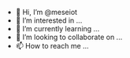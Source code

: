 - 👋 Hi, I’m @meseiot
- 👀 I’m interested in ...
- 🌱 I’m currently learning ...
- 💞️ I’m looking to collaborate on ...
- 📫 How to reach me ...

<!---
meseiot/meseiot is a ✨ special ✨ repository because its `README.md` (this file) appears on your GitHub profile.
You can click the Preview link to take a look at your changes.
--->
